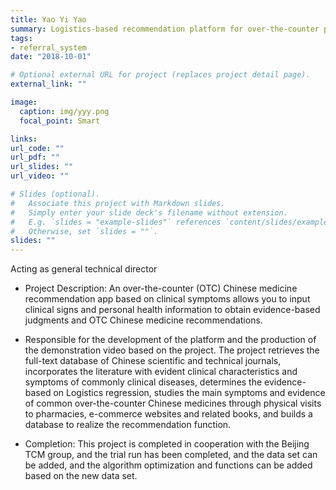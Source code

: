 ```yaml
---
title: Yao Yi Yao
summary: Logistics-based recommendation platform for over-the-counter proprietary Chinese medicines
tags:
- referral_system
date: "2018-10-01"

# Optional external URL for project (replaces project detail page).
external_link: ""

image:
  caption: img/yyy.png
  focal_point: Smart

links:
url_code: ""
url_pdf: ""
url_slides: ""
url_video: ""

# Slides (optional).
#   Associate this project with Markdown slides.
#   Simply enter your slide deck's filename without extension.
#   E.g. `slides = "example-slides"` references `content/slides/example-slides.md`.
#   Otherwise, set `slides = ""`.
slides: ""
---
```

Acting as general technical director

- Project Description: An over-the-counter (OTC) Chinese medicine recommendation app based on clinical symptoms allows you to input clinical signs and personal health information to obtain evidence-based judgments and OTC Chinese medicine recommendations.

- Responsible for the development of the platform and the production of the demonstration video based on the project. The project retrieves the full-text database of Chinese scientific and technical journals, incorporates the literature with evident clinical characteristics and symptoms of commonly clinical diseases, determines the evidence-based on Logistics regression, studies the main symptoms and evidence of common over-the-counter Chinese medicines through physical visits to pharmacies, e-commerce websites and related books, and builds a database to realize the recommendation function.
- Completion: This project is completed in cooperation with the Beijing TCM group, and the trial run has been completed, and the data set can be added, and the algorithm optimization and functions can be added based on the new data set.
